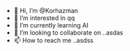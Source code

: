- 👋 Hi, I’m @Korhazman
- 👀 I’m interested in qq
- 🌱 I’m currently learning AI
- 💞️ I’m looking to collaborate on ..asdas
- 📫 How to reach me ..asdss

<!---
Korhazman/Korhazman is a ✨ special ✨ repository because its `README.md` (this file) appears on your GitHub profile.
You can click the Preview link to take a look at your changes.
--->
